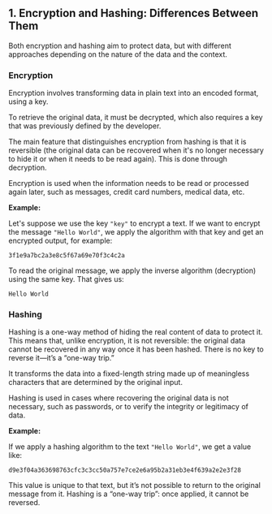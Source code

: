 ## 1. Encryption and Hashing: Differences Between Them

Both encryption and hashing aim to protect data, but with different approaches depending on the nature of the data and the context.

### Encryption

Encryption involves transforming data in plain text into an encoded format, using a key.

To retrieve the original data, it must be decrypted, which also requires a key that was previously defined by the developer.

The main feature that distinguishes encryption from hashing is that it is reversible (the original data can be recovered when it's no longer necessary to hide it or when it needs to be read again). This is done through decryption.

Encryption is used when the information needs to be read or processed again later, such as messages, credit card numbers, medical data, etc.

**Example:**

Let's suppose we use the key `"key"` to encrypt a text. If we want to encrypt the message `"Hello World"`, we apply the algorithm with that key and get an encrypted output, for example:

```
3f1e9a7bc2a3e8c5f67a69e70f3c4c2a
```

To read the original message, we apply the inverse algorithm (decryption) using the same key. That gives us:

```
Hello World
```

### Hashing

Hashing is a one-way method of hiding the real content of data to protect it. This means that, unlike encryption, it is not reversible: the original data cannot be recovered in any way once it has been hashed. There is no key to reverse it—it’s a “one-way trip.”

It transforms the data into a fixed-length string made up of meaningless characters that are determined by the original input.

Hashing is used in cases where recovering the original data is not necessary, such as passwords, or to verify the integrity or legitimacy of data.

**Example:**

If we apply a hashing algorithm to the text `"Hello World"`, we get a value like:

```
d9e3f04a363698763cfc3c3cc50a757e7ce2e6a95b2a31eb3e4f639a2e2e3f28
```

This value is unique to that text, but it’s not possible to return to the original message from it. Hashing is a “one-way trip”: once applied, it cannot be reversed.